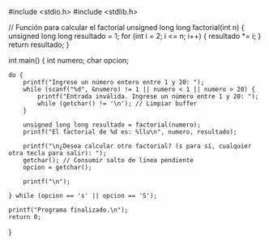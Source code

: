 #include <stdio.h>
#include <stdlib.h>

// Función para calcular el factorial
unsigned long long factorial(int n) {
    unsigned long long resultado = 1;
    for (int i = 2; i <= n; i++) {
        resultado *= i;
    }
    return resultado;
}

int main() {
    int numero;
    char opcion;

    do {
        printf("Ingrese un número entero entre 1 y 20: ");
        while (scanf("%d", &numero) != 1 || numero < 1 || numero > 20) {
            printf("Entrada inválida. Ingrese un número entre 1 y 20: ");
            while (getchar() != '\n'); // Limpiar buffer
        }

        unsigned long long resultado = factorial(numero);
        printf("El factorial de %d es: %llu\n", numero, resultado);

        printf("\n¿Desea calcular otro factorial? (s para sí, cualquier otra tecla para salir): ");
        getchar(); // Consumir salto de línea pendiente
        opcion = getchar();

        printf("\n");

    } while (opcion == 's' || opcion == 'S');

    printf("Programa finalizado.\n");
    return 0;
}
